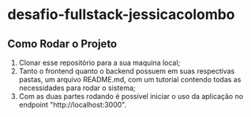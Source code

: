 # desafio-fullstack-jessicacolombo

## Como Rodar o Projeto

<ol>
    <li> Clonar esse repositório para a sua maquina local;
    <li> Tanto o frontend quanto o backend possuem em suas respectivas pastas, um arquivo README.md, com um tutorial contendo todas as necessidades para rodar o sistema; 
    <li> Com as duas partes rodando é possivel iniciar o uso da aplicação no endpoint "http://localhost:3000". 
</ol>
